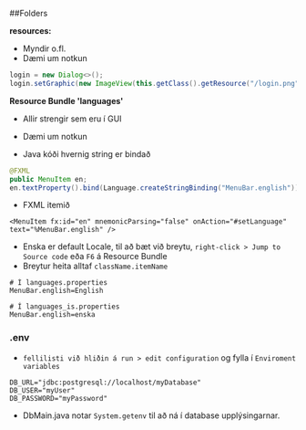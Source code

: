 ##Folders

**resources:**
- Myndir o.fl.
- Dæmi um notkun
    
```java
login = new Dialog<>();
login.setGraphic(new ImageView(this.getClass().getResource("/login.png").toString()));
```

**Resource Bundle 'languages'**
- Allir strengir sem eru í GUI
- Dæmi um notkun

- Java kóði hvernig string er bindað
```java
@FXML
public MenuItem en;
en.textProperty().bind(Language.createStringBinding("MenuBar.english"));
```
- FXML itemið
```FXML
<MenuItem fx:id="en" mnemonicParsing="false" onAction="#setLanguage" text="%MenuBar.english" />
```

- Enska er default Locale, til að bæt við breytu, `right-click > Jump to Source code` eða `F6` á Resource Bundle
- Breytur heita alltaf `className.itemName`
```properties
# Í languages.properties
MenuBar.english=English

# Í languages_is.properties
MenuBar.english=enska
```


### .env

- `fellilisti við hliðin á run > edit configuration` og fylla í `Enviroment variables`
```
DB_URL="jdbc:postgresql://localhost/myDatabase"
DB_USER="myUser"
DB_PASSWORD="myPassword"
```

- DbMain.java notar `System.getenv` til að ná í database upplýsingarnar.
